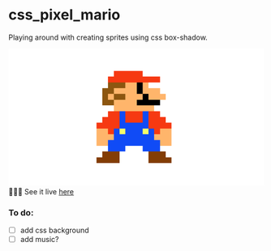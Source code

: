 # css_pixel_mario

Playing around with creating sprites using css box-shadow.

![screenshot](./images/pixel_mario_screenshot.png)
👩🏻‍💻 See it live [here](https://corrine2212.github.io/css_pixel_mario/)

### To do:   
- [ ] add css background
- [ ] add music?